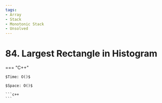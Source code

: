```yaml
---
tags:
- Array
- Stack
- Monotonic Stack
- Unsolved
---
```



# 84. Largest Rectangle in Histogram

=== "C++"

    $Time: O()$

    $Space: O()$

    ```c++
    ```